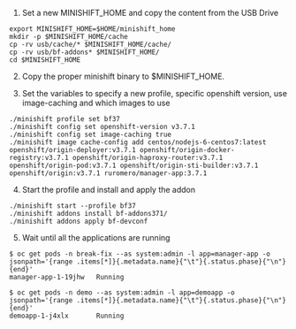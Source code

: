 1. Set a new MINISHIFT_HOME and copy the content from the USB Drive
```
export MINISHIFT_HOME=$HOME/minishift_home
mkdir -p $MINISHIFT_HOME/cache
cp -rv usb/cache/* $MINISHIFT_HOME/cache/
cp -rv usb/bf-addons* $MINISHIFT_HOME/
cd $MINISHIFT_HOME
```

2. Copy the proper minishift binary to $MINISHIFT_HOME.

3. Set the variables to specify a new profile, specific openshift version, use image-caching and which images to use 
```
./minishift profile set bf37
./minishift config set openshift-version v3.7.1
./minishift config set image-caching true
./minishift image cache-config add centos/nodejs-6-centos7:latest openshift/origin-deployer:v3.7.1 openshift/origin-docker-registry:v3.7.1 openshift/origin-haproxy-router:v3.7.1 openshift/origin-pod:v3.7.1 openshift/origin-sti-builder:v3.7.1 openshift/origin:v3.7.1 ruromero/manager-app:3.7.1
```

4.  Start the profile and install and apply the addon 

```
./minishift start --profile bf37
./minishift addons install bf-addons371/
./minishift addons apply bf-devconf
```

5. Wait until all the applications are running

  ```
  $ oc get pods -n break-fix --as system:admin -l app=manager-app -o jsonpath='{range .items[*]}{.metadata.name}{"\t"}{.status.phase}{"\n"}{end}'
  manager-app-1-19jhw   Running

  $ oc get pods -n demo --as system:admin -l app=demoapp -o jsonpath='{range .items[*]}{.metadata.name}{"\t"}{.status.phase}{"\n"}{end}'
  demoapp-1-j4xlx       Running
  ```

